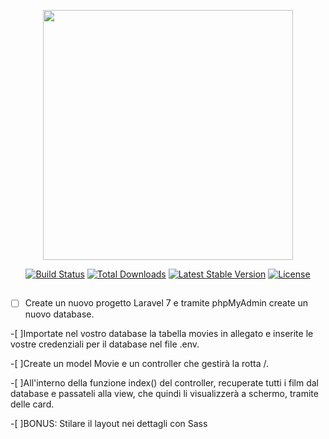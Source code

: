 <p align="center"><a href="https://laravel.com" target="_blank"><img src="https://raw.githubusercontent.com/laravel/art/master/logo-lockup/5%20SVG/2%20CMYK/1%20Full%20Color/laravel-logolockup-cmyk-red.svg" width="400"></a></p>

<p align="center">
<a href="https://travis-ci.org/laravel/framework"><img src="https://travis-ci.org/laravel/framework.svg" alt="Build Status"></a>
<a href="https://packagist.org/packages/laravel/framework"><img src="https://poser.pugx.org/laravel/framework/d/total.svg" alt="Total Downloads"></a>
<a href="https://packagist.org/packages/laravel/framework"><img src="https://poser.pugx.org/laravel/framework/v/stable.svg" alt="Latest Stable Version"></a>
<a href="https://packagist.org/packages/laravel/framework"><img src="https://poser.pugx.org/laravel/framework/license.svg" alt="License"></a>
</p>

## 


-[ ] Create un nuovo progetto Laravel 7 e tramite phpMyAdmin create un nuovo database.

-[ ]Importate nel vostro database la tabella movies in allegato e inserite le vostre credenziali per il database nel file .env.


-[ ]Create un model Movie e un controller che gestirà la rotta /.


-[ ]All'interno della funzione index() del controller, recuperate tutti i film dal database e passateli alla view,
che quindi li visualizzerà a schermo, tramite delle card.


-[ ]BONUS:
    Stilare il layout nei dettagli con Sass
    

